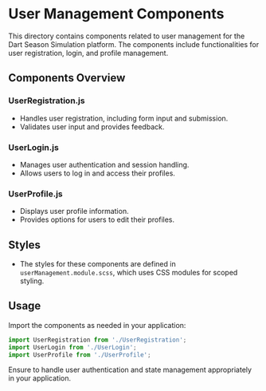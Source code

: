 # User Management Components

This directory contains components related to user management for the Dart Season Simulation platform. The components include functionalities for user registration, login, and profile management.

## Components Overview

### UserRegistration.js
- Handles user registration, including form input and submission.
- Validates user input and provides feedback.

### UserLogin.js
- Manages user authentication and session handling.
- Allows users to log in and access their profiles.

### UserProfile.js
- Displays user profile information.
- Provides options for users to edit their profiles.

## Styles
- The styles for these components are defined in `userManagement.module.scss`, which uses CSS modules for scoped styling.

## Usage
Import the components as needed in your application:

```javascript
import UserRegistration from './UserRegistration';
import UserLogin from './UserLogin';
import UserProfile from './UserProfile';
```

Ensure to handle user authentication and state management appropriately in your application.